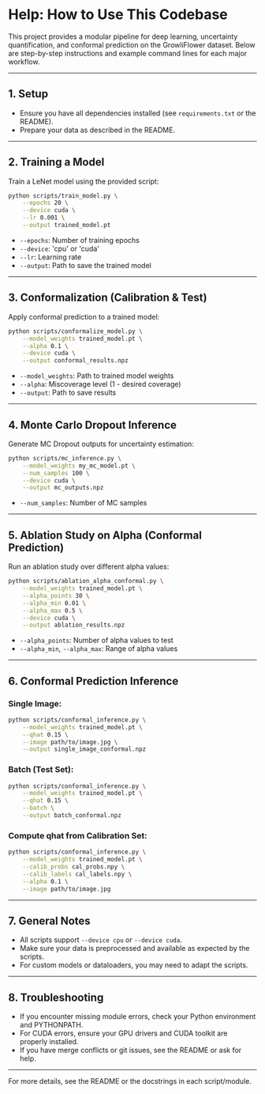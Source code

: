 # Help: How to Use This Codebase

This project provides a modular pipeline for deep learning, uncertainty quantification, and conformal prediction on the GrowliFlower dataset. Below are step-by-step instructions and example command lines for each major workflow.

---

## 1. **Setup**
- Ensure you have all dependencies installed (see `requirements.txt` or the README).
- Prepare your data as described in the README.

---

## 2. **Training a Model**
Train a LeNet model using the provided script:

```bash
python scripts/train_model.py \
    --epochs 20 \
    --device cuda \
    --lr 0.001 \
    --output trained_model.pt
```
- `--epochs`: Number of training epochs
- `--device`: 'cpu' or 'cuda'
- `--lr`: Learning rate
- `--output`: Path to save the trained model

---

## 3. **Conformalization (Calibration & Test)**
Apply conformal prediction to a trained model:

```bash
python scripts/conformalize_model.py \
    --model_weights trained_model.pt \
    --alpha 0.1 \
    --device cuda \
    --output conformal_results.npz
```
- `--model_weights`: Path to trained model weights
- `--alpha`: Miscoverage level (1 - desired coverage)
- `--output`: Path to save results

---

## 4. **Monte Carlo Dropout Inference**
Generate MC Dropout outputs for uncertainty estimation:

```bash
python scripts/mc_inference.py \
    --model_weights my_mc_model.pt \
    --num_samples 100 \
    --device cuda \
    --output mc_outputs.npz
```
- `--num_samples`: Number of MC samples

---

## 5. **Ablation Study on Alpha (Conformal Prediction)**
Run an ablation study over different alpha values:

```bash
python scripts/ablation_alpha_conformal.py \
    --model_weights trained_model.pt \
    --alpha_points 30 \
    --alpha_min 0.01 \
    --alpha_max 0.5 \
    --device cuda \
    --output ablation_results.npz
```
- `--alpha_points`: Number of alpha values to test
- `--alpha_min`, `--alpha_max`: Range of alpha values

---

## 6. **Conformal Prediction Inference**
### **Single Image:**
```bash
python scripts/conformal_inference.py \
    --model_weights trained_model.pt \
    --qhat 0.15 \
    --image path/to/image.jpg \
    --output single_image_conformal.npz
```

### **Batch (Test Set):**
```bash
python scripts/conformal_inference.py \
    --model_weights trained_model.pt \
    --qhat 0.15 \
    --batch \
    --output batch_conformal.npz
```

### **Compute qhat from Calibration Set:**
```bash
python scripts/conformal_inference.py \
    --model_weights trained_model.pt \
    --calib_probs cal_probs.npy \
    --calib_labels cal_labels.npy \
    --alpha 0.1 \
    --image path/to/image.jpg
```

---

## 7. **General Notes**
- All scripts support `--device cpu` or `--device cuda`.
- Make sure your data is preprocessed and available as expected by the scripts.
- For custom models or dataloaders, you may need to adapt the scripts.

---

## 8. **Troubleshooting**
- If you encounter missing module errors, check your Python environment and PYTHONPATH.
- For CUDA errors, ensure your GPU drivers and CUDA toolkit are properly installed.
- If you have merge conflicts or git issues, see the README or ask for help.

---

For more details, see the README or the docstrings in each script/module. 
